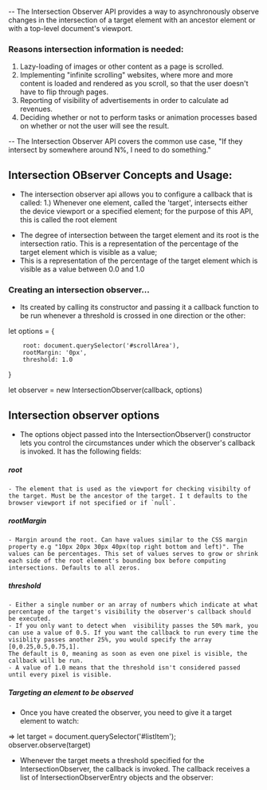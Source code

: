 -- The Intersection Observer API provides a way to asynchronously observe changes in the intersection of a target element with an ancestor element or with a top-level document's viewport.

### Reasons intersection information is needed:

1. Lazy-loading of images or other content as a page is scrolled.
2. Implementing "infinite scrolling" websites, where more and more content is loaded and rendered as you scroll, so that the user doesn't have to flip through pages.
3. Reporting of visibility of advertisements in order to calculate ad revenues.
4. Deciding whether or not to perform tasks or animation processes based on whether or not the user will see the result.

-- The Intersection Observer API covers the common use case, "If they intersect by somewhere around N%, I need to do something."

## Intersection OBserver Concepts and Usage:

- The intersection observer api allows you to configure a callback that is called:
  1.) Whenever one element, called the 'target', intersects either the device viewport or a specified element; for the purpose of this API, this is called the root element

* The degree of intersection between the target element and its root is the intersection ratio.
  This is a representation of the percentage of the target element which is visible as a value;
* This is a representation of the percentage of the target element which is visible as a value between 0.0 and 1.0

### Creating an intersection observer...

- Its created by calling its constructor and passing it a callback function to be run whenever a threshold is crossed in one direction or the other:

let options = {

        root: document.querySelector('#scrollArea'),
        rootMargin: '0px',
        threshold: 1.0

}

let observer = new IntersectionObserver(callback, options)

## Intersection observer options

- The options object passed into the IntersectionObserver() constructor lets you control the circumstances under which the observer's callback is invoked. It has the following fields:

##### root

    - The element that is used as the viewport for checking visibilty of the target. Must be the ancestor of the target. I t defaults to the browser viewport if not specified or if `null`.

##### rootMargin

    - Margin around the root. Can have values similar to the CSS margin property e.g "10px 20px 30px 40px(top right bottom and left)". The values can be percentages. This set of values serves to grow or shrink each side of the root element's bounding box before computing intersections. Defaults to all zeros.

##### threshold

    - Either a single number or an array of numbers which indicate at what percentage of the target's visibility the observer's callback should be executed.
    - If you only want to detect when  visibility passes the 50% mark, you can use a value of 0.5. If you want the callback to run every time the visiblity passes another 25%, you would specify the array [0,0.25,0.5,0.75,1].
    The default is 0, meaning as soon as even one pixel is visible, the callback will be run.
    - A value of 1.0 means that the threshold isn't considered passed until every pixel is visible.

##### Targeting an element to be observed

- Once you have created the observer, you need to give it a target element to watch:

=> let target = document.querySelector('#listItem');
observer.observe(target)

- Whenever the target meets a threshold specified for the IntersectionObserver, the callback is invoked. The callback receives a list of IntersectionObserverEntry objects and the observer:
